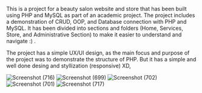 This is a project for a beauty salon website and store that has been built using PHP and MySQL as part of an academic project. 
The project includes a demonstration of CRUD, OOP, and Database connection with PHP and MySQL. It has been divided into sections and folders (Home, Services, Store, and Administrative Section) to make it easier to understand and navigate :) .

The project has a simple UX/UI design, as the main focus and purpose of the project was to demonstrate the structure of PHP. But it has a simple and well done desing and styllization (responsive) XD,

![Screenshot (716)](https://github.com/Tonychagas9/Beauty-Salon-Website-and-Store-PHP-MySQL-Project-/assets/97304299/5b37f732-ff01-42cd-a39d-dcd5c2ffd3e1)
![Screenshot (699)](https://github.com/Tonychagas9/Beauty-Salon-Website-and-Store-PHP-MySQL-Project-/assets/97304299/e5836046-7789-45f9-b056-63649e1d9c61)
![Screenshot (702)](https://github.com/Tonychagas9/Beauty-Salon-Website-and-Store-PHP-MySQL-Project-/assets/97304299/04e122b0-313c-47ba-a5a3-f4789da374f8)
![Screenshot (701)](https://github.com/Tonychagas9/Beauty-Salon-Website-and-Store-PHP-MySQL-Project-/assets/97304299/268c90c4-96d9-4ee1-9527-edf7c30ae898)
![Screenshot (717)](https://github.com/Tonychagas9/Beauty-Salon-Website-and-Store-PHP-MySQL-Project-/assets/97304299/39e18b2d-6aef-49a9-a212-c91fc506c63e)
